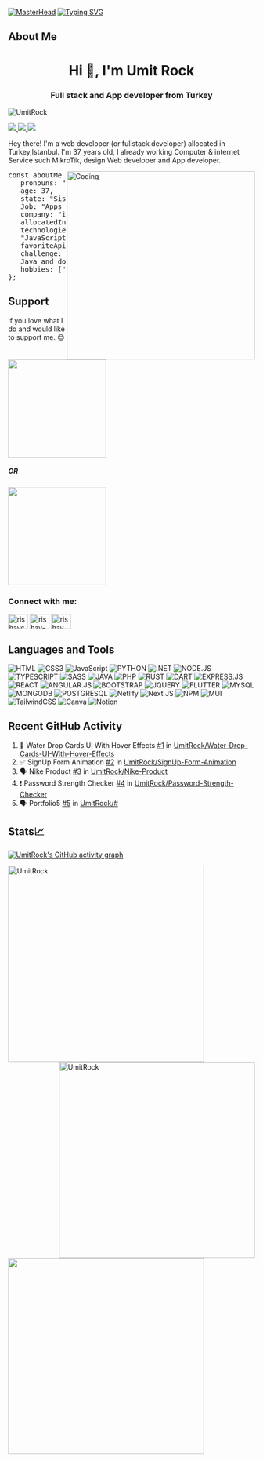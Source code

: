 [![MasterHead](https://user-images.githubusercontent.com/62628408/157836760-fcd8135e-7c17-4063-ad43-db139a9160db.gif)](https://UmitRock.com)
[![Typing SVG](https://readme-typing-svg.herokuapp.com?font=Roboto&duration=5400&color=5CB635&lines=Frontend+developer+building+ideas;Open+source)](https://git.io/typing-svg)
<!-- About Me -->
## About Me
<h1 align="center">Hi 👋, I'm Umit Rock</h1><h3 align="center">Full stack and App developer from Turkey</h3>
<p align="left"> <img src="https://komarev.com/ghpvc/?username=UmitRock&label=Profile%20views&color=0e75b6&style=flat" alt="UmitRock" /> </p>

<p align="left">
  <a href="https://www.twitter.com/UmitRock" target="_blank" rel="noreferrer">
    <img src="https://img.shields.io/twitter/follow/UmitRock?logo=twitter&style=for-the-badge&color=0077B5&labelColor=000000">
  </a>
  <a href="https://www.linkedin.com/in/UmitRock">
    <img src="https://img.shields.io/badge/LinkedIn-0077B5?style=for-the-badge&logo=linkedin&logoColor=white">
  </a>
  <a href="https://codepen.io/UmitRock"> 
    <img src="https://img.shields.io/badge/Codepen-000000?style=for-the-badge&logo=codepen&logoColor=white">
  </a>
</p>

<p>Hey there! I'm a web developer (or fullstack developer) allocated in Turkey,Istanbul. I'm 37 years old, I already working Computer & internet Service such MikroTik, design Web developer and App developer.</p>
<img align="right" alt="Coding" width="384" src="https://cdn.dribbble.com/users/1162077/screenshots/3848914/programmer.gif">

<pre>
const aboutMe = {
   pronouns: "he" | "him",
   age: 37,
   state: "Sisli",
   Job: "Apps Developer" || "Full-Stack Developer",
   company: "infogates Company",
   allocatedIn: "Istanbul",
   technologiesUsedInWork: ["FrontEnd","Mern Stack",
   "JavaScript", "NEXT.js", ".NET","Dart", "Python"],
   favoriteApiClient: "Insomnia",
   challenge: "I'm studying Dark,
   Java and doing a lot of research",
   hobbies: ["Study", "Gym", "Music", "Swimming"],
};
</pre>


## Support
if you love what I do and would like to support me. 😊 <br>

<a href="https://www.paypal.com/donate/?hosted_button_id=5CY9WQX2DPPHN"><img src="https://i.ibb.co/Z1sCpDd/paypal-donate.png" width="200" /></a><h5>OR</h5><img src="https://i.ibb.co/9gRc3dN/QR-code-paypal.png" width="200" />

<h3 align="left">Connect with me:</h3>
<p align="left">
<a href="https://twitter.com/UmitRock" target="blank"><img align="center" src="https://raw.githubusercontent.com/rahuldkjain/github-profile-readme-generator/master/src/images/icons/Social/twitter.svg" alt="rishavchanda" height="30" width="40" /></a>
<a href="https://linkedin.com/in/UmitRock" target="blank"><img align="center" src="https://raw.githubusercontent.com/rahuldkjain/github-profile-readme-generator/master/src/images/icons/Social/linked-in-alt.svg" alt="rishav-chanda-b89a791b3" height="30" width="40" /></a>
<a href="https://instagram.com/umitrockturk" target="blank"><img align="center" src="https://raw.githubusercontent.com/rahuldkjain/github-profile-readme-generator/master/src/images/icons/Social/instagram.svg" alt="rishav_chanda" height="30" width="40" /></a>
</p>

## Languages and Tools
![HTML](https://img.shields.io/badge/HTML5-E34F26?style=for-the-badge&logo=html5&logoColor=white) ![CSS3](https://img.shields.io/badge/css3-%231572B6.svg?style=for-the-badge&logo=css3&logoColor=white) ![JavaScript](https://img.shields.io/badge/javascript-%23323330.svg?style=for-the-badge&logo=javascript&logoColor=%23F7DF1E) ![PYTHON](https://img.shields.io/badge/Python-3776AB?style=for-the-badge&logo=python&logoColor=white) ![.NET](https://img.shields.io/badge/.NET-5C2D91?style=for-the-badge&logo=.net&logoColor=white) ![NODE.JS](https://img.shields.io/badge/Node.js-43853D?style=for-the-badge&logo=node.js&logoColor=white) ![TYPESCRIPT](https://img.shields.io/badge/TypeScript-007ACC?style=for-the-badge&logo=typescript&logoColor=white) ![SASS](https://img.shields.io/badge/Sass-CC6699?style=for-the-badge&logo=sass&logoColor=white) ![JAVA](https://img.shields.io/badge/Java-ED8B00?style=for-the-badge&logo=java&logoColor=white) ![PHP](https://img.shields.io/badge/PHP-777BB4?style=for-the-badge&logo=php&logoColor=white) ![RUST](https://img.shields.io/badge/Rust-000000?style=for-the-badge&logo=rust&logoColor=white) ![DART](https://img.shields.io/badge/Dart-0175C2?style=for-the-badge&logo=dart&logoColor=white) ![EXPRESS.JS](https://img.shields.io/badge/Express.js-404D59?style=for-the-badge) ![REACT](https://img.shields.io/badge/React-20232A?style=for-the-badge&logo=react&logoColor=61DAFB) ![ANGULAR.JS](https://img.shields.io/badge/AngularJS-E23237?style=for-the-badge&logo=angularjs&logoColor=white) ![BOOTSTRAP](https://img.shields.io/badge/Bootstrap-563D7C?style=for-the-badge&logo=bootstrap&logoColor=white) ![JQUERY](https://img.shields.io/badge/jQuery-0769AD?style=for-the-badge&logo=jquery&logoColor=white) ![FLUTTER](https://img.shields.io/badge/Flutter-02569B?style=for-the-badge&logo=flutter&logoColor=white) ![MYSQL](https://img.shields.io/badge/MySQL-00000F?style=for-the-badge&logo=mysql&logoColor=white) ![MONGODB](https://img.shields.io/badge/MongoDB-4EA94B?style=for-the-badge&logo=mongodb&logoColor=white) ![POSTGRESQL](https://img.shields.io/badge/PostgreSQL-316192?style=for-the-badge&logo=postgresql&logoColor=white) ![Netlify](https://img.shields.io/badge/netlify-%23000000.svg?style=for-the-badge&logo=netlify&logoColor=#00C7B7) ![Next JS](https://img.shields.io/badge/Next-black?style=for-the-badge&logo=next.js&logoColor=white) ![NPM](https://img.shields.io/badge/NPM-%23000000.svg?style=for-the-badge&logo=npm&logoColor=white) ![MUI](https://img.shields.io/badge/MUI-%230081CB.svg?style=for-the-badge&logo=material-ui&logoColor=white) ![TailwindCSS](https://img.shields.io/badge/tailwindcss-%2338B2AC.svg?style=for-the-badge&logo=tailwind-css&logoColor=white) ![Canva](https://img.shields.io/badge/Canva-%2300C4CC.svg?style=for-the-badge&logo=Canva&logoColor=white) ![Notion](https://img.shields.io/badge/Notion-%23000000.svg?style=for-the-badge&logo=notion&logoColor=white) 

## Recent GitHub Activity
<!--START_SECTION:activity-->
1. :tada: Water Drop Cards UI With Hover Effects [#1](https://github.com/UmitRock/Water-Drop-Cards-UI-With-Hover-Effects) in [UmitRock/Water-Drop-Cards-UI-With-Hover-Effects](https://github.com/UmitRock/Water-Drop-Cards-UI-With-Hover-Effects)
2. :white_check_mark: SignUp Form Animation [#2](https://github.com/UmitRock/SignUp-Form-Animation) in [UmitRock/SignUp-Form-Animation](https://github.com/UmitRock/SignUp-Form-Animation)
3. 🗣 Nike Product [#3](https://github.com/UmitRock/Nike-Product) in [UmitRock/Nike-Product](https://github.com/UmitRock/Nike-Product)
4. ❗️ Password Strength Checker [#4](https://github.com/UmitRock/Password-Strength-Checker) in [UmitRock/Password-Strength-Checker](https://github.com/UmitRock/Password-Strength-Checker)
5. 🗣 Portfolio5 [#5](#) in [UmitRock/#](#)
<!--END_SECTION:activity-->

## Stats📈
[![UmitRock's GitHub activity graph](https://activity-graph.herokuapp.com/graph?username=UmitRock&&theme=xcode)](https://github.com/UmitRock)

&nbsp;<img align="left" style=" width: 400px;" src="https://github-readme-stats.vercel.app/api?username=UmitRock&show_icons=true&locale=en&theme=tokyonight" alt="UmitRock" /><img align="right" style=" width: 400px;" src="https://github-readme-streak-stats.herokuapp.com/?user=UmitRock&&theme=tokyonight" alt="UmitRock" />
<img align="center" style=" width: 400px;" src="https://github-readme-stats.vercel.app/api/top-langs/?username=umitrock&langs_count=8&count_private=false&layout=compact&theme=react&hide_border=true&bg_color=0D1117" />
